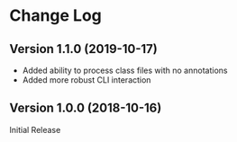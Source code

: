 # Change Log
## Version 1.1.0 (2019-10-17)
- Added ability to process class files with no annotations
- Added more robust CLI interaction 

## Version 1.0.0 (2018-10-16)
Initial Release
